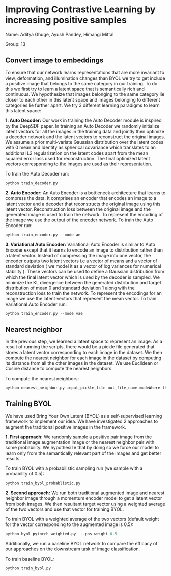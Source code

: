 # Improving Contrastive Learning by increasing positive samples

Name: Aditya Ghuge, Ayush Pandey, Himangi Mittal

Group: 13

## Convert image to embeddings

To ensure that our network learns representations that are more invariant to view, deformation, and illumination changes than BYOL we try to get include a positive image that belongs to the same category in our training.  To do this we first try to learn a latent space that is semantically rich and continuous. We hypothesize that images belonging to the same category lie closer to each other in this latent space and images belonging to different categories lie further apart. We try 3 different learning paradigms to learn this latent space:


**1. Auto Decoder:** Our work in training the Auto Decoder module is inspired by the DeepSDF paper. In training an Auto Decoder we randomly initialize latent vectors for all the images in the training data and jointly then optimize a decoder network and the latent vectors to reconstruct the original images. We assume a prior multi-variate Gaussian distribution over the latent codes with 0 mean and Identity as spherical covariance which translates to an additional L2 regularization on the latent codes apart from the mean squared error loss used for reconstruction. The final optimized latent vectors corresponding to the images are used as their representation.

To train the Auto Decoder run:

```python
python train_decoder.py
```
**2. Auto Encoder:** An Auto Encoder is a bottleneck architecture that learns to compress the data. It comprises an encoder that encodes an image to a latent vector and a decoder that reconstructs the original image using this latent vector. Reconstruction loss between the original image and the generated image is used to train the network. To represent the encoding of the image we use the output of the encoder network.
To train the Auto Encoder run:

```python
python train_encoder.py --mode ae
```

**3. Variational Auto Encoder:**  Variational Auto Encoder is similar to Auto Encoder except that it learns to encode an image to distribution rather than a latent vector. Instead of compressing the image into one vector, the encoder outputs two latent vectors i.e a vector of means and a vector of standard deviation ( we model it as a vector of log variances for numerical stability ). These vectors can be used to define a Gaussian distribution from which the final latent vector which is used by the decoder is sampled.  We minimize the KL divergence between the generated distribution and target distribution of mean 0 and standard deviation 1 along with the reconstruction loss to train the network. To represent the encodings for an image we use the latent vectors that represent the mean vector. 
To train Variational Auto Encoder run:

```python
python train_encoder.py --mode vae
```
## Nearest neighbor

In the previous step, we learned a latent space to represent an image. As a result of running the scripts, there would be a pickle file generated that stores a latent vector corresponding to each image in the dataset. We then compute the nearest neighbor for each image in the dataset by computing its distance from all the other images in the dataset. We use Euclidean or Cosine distance to compute the nearest neighbors.

To compute the nearest neighbors:
```python
python nearest_neighbor.py input_pickle_file out_file_name modeWhere the mode can be euclidean or cosine 
```

## Training BYOL


We have used Bring Your Own Latent (BYOL) as a self-supervised learning framework to implement our idea. We have investigated 2 approaches to augment the traditional positive images in the framework. 

**1. First approach:** We randomly sample a positive pair image from the traditional image augmentation image or the nearest neighbor pair with some probability. We hypothesize that by doing so we force our model to learn only from the semantically relevant part of the images and get better results.

To train BYOL with a probabilistic sampling run (we sample with a probability of 0.5):
```python
python train_byol_probablistic.py
```
**2. Second approach:** We run both traditional augmented image and nearest neighbor image through a momentum encoder model to get a latent vector from both images. We then resultant target vector using a weighted average of the two vectors and use that vector for training BYOL. 

To train BYOL with a weighted average of the two vectors (default weight for the vector corresponding to the augmented image is 0.5):
```python
python byol_pytorch_weighted.py  --pos_weight 0.5
```

Additionally, we run a baseline BYOL network to compare the efficacy of our approaches on the downstream task of image classification.

To train baseline BYOL:
```python
python train_byol.py 
```
